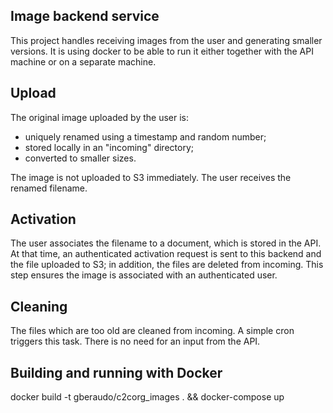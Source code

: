 Image backend service
---------------------

This project handles receiving images from the user and generating smaller
versions. It is using docker to be able to run it either together with the
API machine or on a separate machine.


Upload
--------

The original image uploaded by the user is:
- uniquely renamed using a timestamp and random number;
- stored locally in an "incoming" directory;
- converted to smaller sizes.

The image is not uploaded to S3 immediately.
The user receives the renamed filename.



Activation
----------

The user associates the filename to a document, which is stored in the API.
At that time, an authenticated activation request is sent to this backend and
the file uploaded to S3; in addition, the files are deleted from incoming.
This step ensures the image is associated with an authenticated user.


Cleaning
--------

The files which are too old are cleaned from incoming. A simple cron triggers
this task. There is no need for an input from the API.


Building and running with Docker
-------------------------------

docker build -t gberaudo/c2corg_images . && docker-compose up
